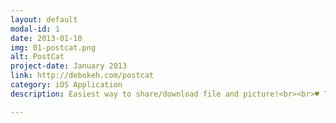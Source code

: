 ```yaml
---
layout: default
modal-id: 1
date: 2013-01-10
img: 01-postcat.png
alt: PostCat
project-date: January 2013
link: http://debokeh.com/postcat
category: iOS Application
description: Easiest way to share/download file and picture!<br><br>♥ To other devices via P2P.<br>♥ To other devices via P2P on Personal HotSpot. <br>♥ To other devices via E-mail.<br>♥ To other supported Application. (e.g. DropBox, iBook)<br><br>no fancy registration/internet required :)

---
```

